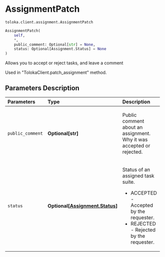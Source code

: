 # AssignmentPatch
`toloka.client.assignment.AssignmentPatch`

```python
AssignmentPatch(
    self,
    *,
    public_comment: Optional[str] = None,
    status: Optional[Assignment.Status] = None
)
```

Allows you to accept or reject tasks, and leave a comment


Used in "TolokaClient.patch_assignment" method.

## Parameters Description

| Parameters | Type | Description |
| :----------| :----| :-----------|
`public_comment`|**Optional\[str\]**|<p>Public comment about an assignment. Why it was accepted or rejected.</p>
`status`|**Optional\[[Assignment.Status](toloka.client.assignment.Assignment.Status.md)\]**|<p>Status of an assigned task suite.<ul><li>ACCEPTED - Accepted by the requester.</li><li>REJECTED - Rejected by the requester.</li></ul></p>
